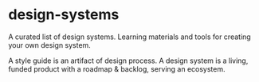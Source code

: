 # design-systems
A curated list of design systems. Learning materials and tools for creating your own design system.



A style guide is an artifact of design process. A design system is a living, funded product with a roadmap & backlog, serving an ecosystem.

